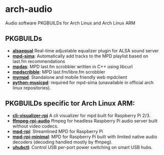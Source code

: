 # arch-audio

Audio software PKGBUILDs for Arch Linux and Arch Linux ARM

## PKGBUILDs
* [**alsaequal**](https://aur.archlinux.org/packages/alsaequal/) Real-time adjustable equalizer plugin for ALSA sound server
* [**mpd-sima**](https://kaliko.me/code/mpd-sima/): Automatically add tracks to the MPD playlist based on last.fm recommendations
* [**mpdas**](http://50hz.ws/mpdas/): MPD last.fm scrobbler written in C++ using libcurl
* [**mpdscribble**](https://www.musicpd.org/clients/mpdscribble/): MPD last.fm/libre.fm scrobbler
* [**mympd**](https://github.com/jcorporation/myMPD): Standalone and mobile friendly web mpdclient
* [**python-musicpd**](https://aur.archlinux.org/packages/python-musicpd/): required for mpd-sima (unavailable in official arch linux repositories).

## PKGBUILDs specific tor Arch Linux ARM:
* [**cli-visualizer-rpi**](https://github.com/dpayne/cli-visualizer/) A cli visualizer for mpd built for Raspberry Pi 2/3.
* [**ffmpeg-rpi-audio**](https://www.ffmpeg.org/) ffmpeg for headless Raspberry Pi audio server built without video codecs.
* [**mpd-rpi**](https://www.musicpd.org/): Streamlined MPD for Raspberry Pi
* [**mpd-rpi-minimal**](https://www.musicpd.org/): MPD for Raspberry Pi built with limited native audio decoders (decoding handled mostly by ffmpeg).
* [**uhubctl**](https://github.com/mvp/uhubctl): Control USB per-port power switching on smart USB hubs.
